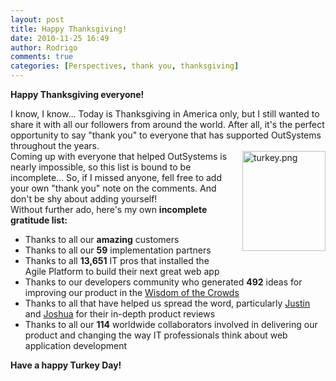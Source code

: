 ```yaml
---
layout: post
title: Happy Thanksgiving!
date: 2010-11-25 16:49
author: Rodrigo
comments: true
categories: [Perspectives, thank you, thanksgiving]
---
```

<b>Happy Thanksgiving everyone!</b>
<div></div>
<div>I know, I know... Today is Thanksgiving in America only, but I still wanted to share it with all our followers from around the world. After all, it's the perfect opportunity to say "thank you" to everyone that has supported OutSystems throughout the years.<!--more--></div>
<div></div>
<img class="mt-image-right" style="float: right; margin: 0 0 20px 20px;" alt="turkey.png" src="https://www.outsystems.com/blog/wp-content/uploads/2010/11/turkey2.png" width="133" height="160" />
<div>Coming up with everyone that helped OutSystems is nearly impossible, so this list is bound to be incomplete... So, if I missed anyone, fell free to add your own "thank you" note on the comments. And don't be shy about adding yourself!</div>
<div></div>
<div>Without further ado, here's my own <b>incomplete gratitude list:</b></div>
<div></div>
<div>
<div>
<ul>
	<li>Thanks to all our <b>amazing</b> customers</li>
	<li>Thanks to all our <b>59</b> implementation partners</li>
	<li>Thanks to all <b>13,651</b> IT pros that installed the Agile Platform to build their next great web app</li>
	<li>Thanks to our developers community who generated <b>492</b> ideas for improving our product in the <a href="http://www.outsystems.com/wisdomofthecrowds/">Wisdom of the Crowds</a></li>
	<li>Thanks to all that have helped us spread the word, particularly <a href="http://blogs.techrepublic.com.com/programming-and-development/?p=2503">Justin</a> and <a href="http://maketecheasier.com/agile-create-web-apps-amazingly-simple-way/2010/09/09">Joshua</a> for their in-depth product reviews</li>
	<li>Thanks to all our <b>114</b> worldwide collaborators involved in delivering our product and changing the way IT professionals think about web application development</li>
</ul>
</div>
</div>
<div><b>Have a happy Turkey Day!</b></div>
&nbsp;
